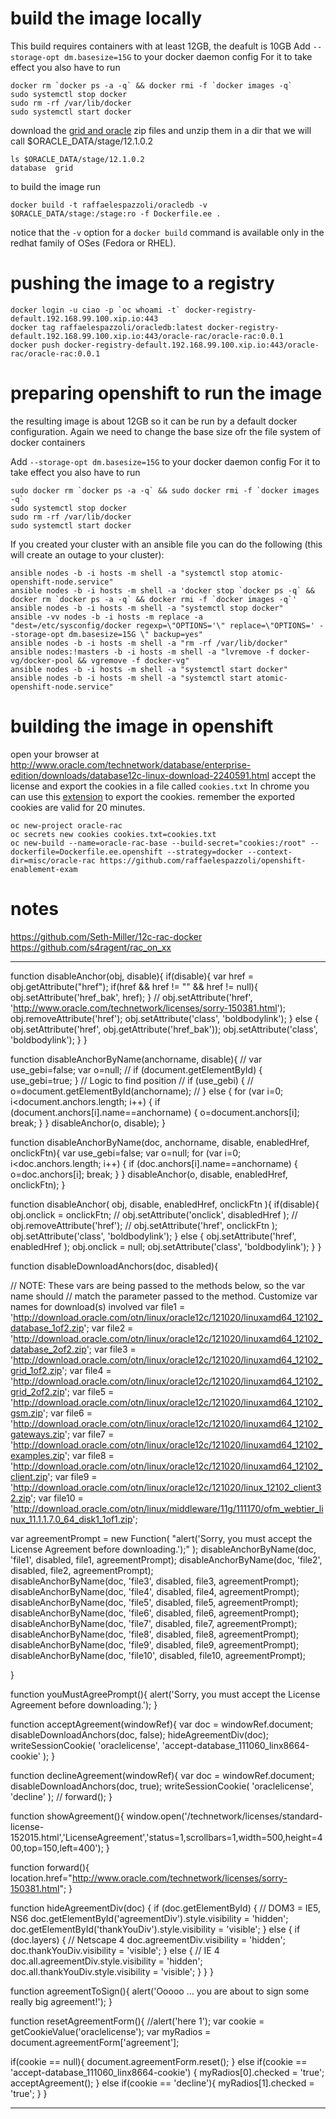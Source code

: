 # build the image locally
This build requires containers with at least 12GB, the deafult is 10GB
Add `--storage-opt dm.basesize=15G` to your docker daemon config
For it to take effect you also have to run
```
docker rm `docker ps -a -q` && docker rmi -f `docker images -q`
sudo systemctl stop docker
sudo rm -rf /var/lib/docker
sudo systemctl start docker
```
download the [grid and oracle](http://www.oracle.com/technetwork/database/enterprise-edition/downloads/database12c-linux-download-2240591.html) zip files and unzip them in a dir that we will call $ORACLE_DATA/stage/12.1.0.2

```
ls $ORACLE_DATA/stage/12.1.0.2
database  grid
``` 
to build the image run
```
docker build -t raffaelespazzoli/oracledb -v $ORACLE_DATA/stage:/stage:ro -f Dockerfile.ee .
```
notice that the `-v` option for a `docker build` command is available only in the redhat family of OSes (Fedora or RHEL).


# pushing the image to a registry

```
docker login -u ciao -p `oc whoami -t` docker-registry-default.192.168.99.100.xip.io:443
docker tag raffaelespazzoli/oracledb:latest docker-registry-default.192.168.99.100.xip.io:443/oracle-rac/oracle-rac:0.0.1
docker push docker-registry-default.192.168.99.100.xip.io:443/oracle-rac/oracle-rac:0.0.1

```      

# preparing openshift to run the image
the resulting image is about 12GB so it can be run by a default docker configuration. Again we need to change the base size ofr the file system of docker containers

Add `--storage-opt dm.basesize=15G` to your docker daemon config
For it to take effect you also have to run
```
sudo docker rm `docker ps -a -q` && sudo docker rmi -f `docker images -q`
sudo systemctl stop docker
sudo rm -rf /var/lib/docker
sudo systemctl start docker
```

If you created your cluster with an ansible file you can do the following (this will create an outage to your cluster):

```
ansible nodes -b -i hosts -m shell -a "systemctl stop atomic-openshift-node.service"
ansible nodes -b -i hosts -m shell -a 'docker stop `docker ps -q` && docker rm `docker ps -a -q` && docker rmi -f `docker images -q`'
ansible nodes -b -i hosts -m shell -a "systemctl stop docker"
ansible -vv nodes -b -i hosts -m replace -a "dest=/etc/sysconfig/docker regexp=\"OPTIONS='\" replace=\"OPTIONS=' --storage-opt dm.basesize=15G \" backup=yes"
ansible nodes -b -i hosts -m shell -a "rm -rf /var/lib/docker"
ansible nodes:!masters -b -i hosts -m shell -a "lvremove -f docker-vg/docker-pool && vgremove -f docker-vg"
ansible nodes -b -i hosts -m shell -a "systemctl start docker"
ansible nodes -b -i hosts -m shell -a "systemctl start atomic-openshift-node.service"
```

# building the image in openshift

open your browser at http://www.oracle.com/technetwork/database/enterprise-edition/downloads/database12c-linux-download-2240591.html accept the license and export the cookies in a file called `cookies.txt`
In chrome you can use this [extension](https://chrome.google.com/webstore/detail/cookietxt-export/lopabhfecdfhgogdbojmaicoicjekelh) to export the cookies.
remember the exported cookies are valid for 20 minutes.

```
oc new-project oracle-rac
oc secrets new cookies cookies.txt=cookies.txt
oc new-build --name=oracle-rac-base --build-secret="cookies:/root" --dockerfile=Dockerfile.ee.openshift --strategy=docker --context-dir=misc/oracle-rac https://github.com/raffaelespazzoli/openshift-enablement-exam 
```

# notes
https://github.com/Seth-Miller/12c-rac-docker
https://github.com/s4ragent/rac_on_xx




-----------


function disableAnchor(obj, disable){
  if(disable){
  var href = obj.getAttribute("href");
  if(href && href != "" && href != null){
     obj.setAttribute('href_bak', href);
  }
  // obj.setAttribute('href', 'http://www.oracle.com/technetwork/licenses/sorry-150381.html');
  obj.removeAttribute('href');
  obj.setAttribute('class', 'boldbodylink');
  } else {
  obj.setAttribute('href', obj.getAttribute('href_bak'));
  obj.setAttribute('class', 'boldbodylink');
  }
}

function disableAnchorByName(anchorname, disable){
//  var use_gebi=false;
  var o=null;
  // if (document.getElementById) { use_gebi=true; }
  // Logic to find position
  // if (use_gebi) {
  //  o=document.getElementById(anchorname);
  // } else {
  for (var i=0; i<document.anchors.length; i++) {
    if (document.anchors[i].name==anchorname) { o=document.anchors[i]; break; }
  }
  disableAnchor(o, disable);
}

function disableAnchorByName(doc, anchorname, disable, enabledHref, onclickFtn){
  var use_gebi=false;
  var o=null;
  for (var i=0; i<doc.anchors.length; i++) {
    if (doc.anchors[i].name==anchorname) { o=doc.anchors[i]; break; }
  }
  disableAnchor(o, disable, enabledHref, onclickFtn);
}

function disableAnchor( obj, disable, enabledHref, onclickFtn ){
  if(disable){
  obj.onclick = onclickFtn;
  // obj.setAttribute('onclick', disabledHref );
  // obj.removeAttribute('href');
  // obj.setAttribute('href', onclickFtn );
  obj.setAttribute('class', 'boldbodylink');
  } else {
  obj.setAttribute('href', enabledHref );
  obj.onclick = null;
  obj.setAttribute('class', 'boldbodylink');
  }
}

function disableDownloadAnchors(doc, disabled){

  // NOTE: These vars are being passed to the methods below, so the var name  should
  //       match the parameter passed to the method. Customize var names for download(s) involved
  var file1 = 'http://download.oracle.com/otn/linux/oracle12c/121020/linuxamd64_12102_database_1of2.zip';
  var file2 = 'http://download.oracle.com/otn/linux/oracle12c/121020/linuxamd64_12102_database_2of2.zip';
  var file3 = 'http://download.oracle.com/otn/linux/oracle12c/121020/linuxamd64_12102_grid_1of2.zip'; 
  var file4 = 'http://download.oracle.com/otn/linux/oracle12c/121020/linuxamd64_12102_grid_2of2.zip';
  var file5 = 'http://download.oracle.com/otn/linux/oracle12c/121020/linuxamd64_12102_gsm.zip';
  var file6 = 'http://download.oracle.com/otn/linux/oracle12c/121020/linuxamd64_12102_gateways.zip';
  var file7 = 'http://download.oracle.com/otn/linux/oracle12c/121020/linuxamd64_12102_examples.zip';
  var file8 = 'http://download.oracle.com/otn/linux/oracle12c/121020/linuxamd64_12102_client.zip';
  var file9 = 'http://download.oracle.com/otn/linux/oracle12c/121020/linux_12102_client32.zip';
  var file10 = 'http://download.oracle.com/otn/linux/middleware/11g/111170/ofm_webtier_linux_11.1.1.7.0_64_disk1_1of1.zip';
  

  var agreementPrompt = new Function( "alert('Sorry, you must accept the License Agreement before downloading.');" );
  disableAnchorByName(doc, 'file1', disabled, file1, agreementPrompt);
  disableAnchorByName(doc, 'file2', disabled, file2, agreementPrompt);  
  disableAnchorByName(doc, 'file3', disabled, file3, agreementPrompt);
  disableAnchorByName(doc, 'file4', disabled, file4, agreementPrompt);
  disableAnchorByName(doc, 'file5', disabled, file5, agreementPrompt);
  disableAnchorByName(doc, 'file6', disabled, file6, agreementPrompt);
  disableAnchorByName(doc, 'file7', disabled, file7, agreementPrompt);
  disableAnchorByName(doc, 'file8', disabled, file8, agreementPrompt);
  disableAnchorByName(doc, 'file9', disabled, file9, agreementPrompt);
  disableAnchorByName(doc, 'file10', disabled, file10, agreementPrompt);
      
}

function youMustAgreePrompt(){
  alert('Sorry, you must accept the License Agreement before downloading.');
}

function acceptAgreement(windowRef){
  var doc = windowRef.document;
  disableDownloadAnchors(doc, false);
  hideAgreementDiv(doc);
  writeSessionCookie( 'oraclelicense', 'accept-database_111060_linx8664-cookie' );
}

function declineAgreement(windowRef){
  var doc = windowRef.document;
  disableDownloadAnchors(doc, true);
  writeSessionCookie( 'oraclelicense', 'decline' );
  // forward();
}

function showAgreement(){
  window.open('/technetwork/licenses/standard-license-152015.html','LicenseAgreement','status=1,scrollbars=1,width=500,height=400,top=150,left=400');
}

function forward(){
  location.href="http://www.oracle.com/technetwork/licenses/sorry-150381.html";
}

function hideAgreementDiv(doc) {
  if (doc.getElementById) { // DOM3 = IE5, NS6
    doc.getElementById('agreementDiv').style.visibility = 'hidden';
    doc.getElementById('thankYouDiv').style.visibility = 'visible';
  } else {
    if (doc.layers) { // Netscape 4
      doc.agreementDiv.visibility = 'hidden';
      doc.thankYouDiv.visibility = 'visible';
    } else { // IE 4
      doc.all.agreementDiv.style.visibility = 'hidden';
      doc.all.thankYouDiv.style.visibility = 'visible';
    }
  }
}

function agreementToSign(){
  alert('Ooooo ... you are about to sign some really big agreement!');
}

function resetAgreementForm(){
  //alert('here 1');
  var cookie = getCookieValue('oraclelicense');
  var myRadios = document.agreementForm['agreement'];
  
  if(cookie == null){
    document.agreementForm.reset();
  } else if(cookie == 'accept-database_111060_linx8664-cookie') {
    myRadios[0].checked = 'true';
    acceptAgreement();
  } else if(cookie == 'decline'){
    myRadios[1].checked = 'true';
  }
}


----------